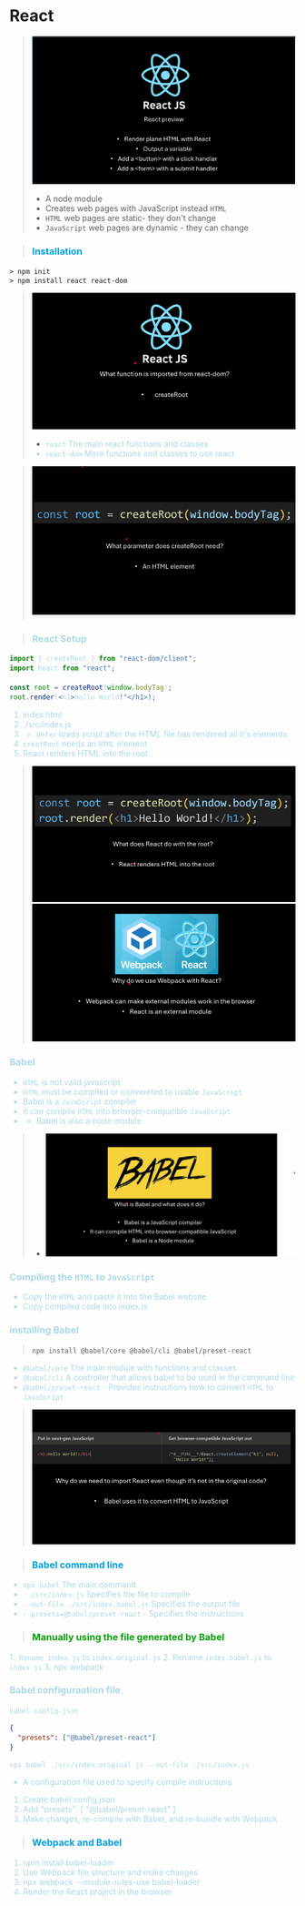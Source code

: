 # React

> ![](images/1.png)
>
> - A node module
> - Creates web pages with JavaScript instead `HTML`
> - `HTML` web pages are static- they don't change
> - `JavaScript` web pages are dynamic - they can change

> ### <font color="slate"> Installation</font>

```
> npm init
> npm install react react-dom
```

> ![](images/slide1.png)
>
> - <font color="lightblue"> `react` The main react functions and classes
> - `react-dom` More functions and classes to use react

> ![](images/slide2.png)

> ### <font color="lightblue"> React Setup</font>

```js
import { createRoot } from "react-dom/client";
import React from "react";

const root = createRoot(window.bodyTag);
root.render(<h1>Hello World!"</h1>);
```

1. index.html
2. ./src/index.js
3. <script src="./dist/main.js" defer></script>
   - `defer` loads script after the HTML file has rendered all it's elements
4. `creatRoot` needs an `HTML` element
5. React renders HTML into the root
>![](images/slide3.png)
>![](images/slide4.png)

### Babel

- `HTML` is not valid javascript
- `HTML` must be compiled or convereted to usable `JavaScript`
- Babel is a `JavaScript` compiler
- it can compile `HTML` into browser-compatible `JavaScript`
- - Babel is also a node module
>- ![](/images/slide6.png)

### Compiling the `HTML` to `JavaScript`

- Copy the `HTML` and paste it into the Babel website
- Copy compiled code into index.js

### installing Babel

> `npm install @babel/core @babel/cli @babel/preset-react`

- `@babel/core` The main module with functions and classes
- `@babel/cli` A controller that allows babel to be used in the command line
- `@babel/preset-react` - Provides instructions how to convert `HTML` to `JavaScript`

>![](images/slide7.png)

> ### <font color="slate"> Babel command line</font>

- `npx babel` The main command
- ` ./src/index.js` Specifies the file to compile
- `--out-file ./src/index.babel.js` Specifies the output file
- `--presets=@babel/preset-react` - Specifies the instructions

> ### <font color="slat"> Manually using the file generated by Babel</font>

1.` Rename index.js` to `index.original.js` 2. Rename `index.babel.js` to `index.js` 3. npx webpack

### Babel configuraation file

`babel.config.json`

```json
{
  "presets": ["@babel/preset-react"]
}
```

`npx babel ./src/index.original.js --out-file ./src/index.js`

- A configuration file used to specify compile instructions

1. Create babel.config.json
2. Add "presets": [ "@babel/preset-react" ]
3. Make changes, re-compile with Babel, and re-bundle with Webpack

> ### <font color="slate">Webpack and Babel</font>

1. npm install babel-loader
2. Use Webpack file structure and make changes
3. npx webpack --module-rules-use babel-loader
4. Render the React project in the browser

